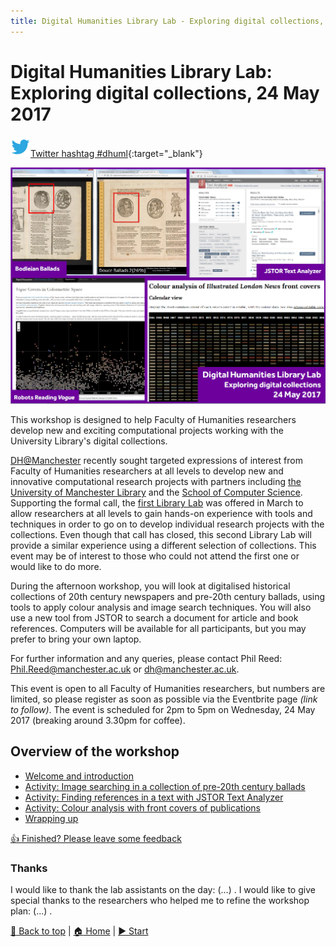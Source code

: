 ```yaml
---
title: Digital Humanities Library Lab - Exploring digital collections, 24 May 2017
---
```


# Digital Humanities Library Lab: Exploring digital collections, 24 May 2017

![Twitter icon](img/twitter-32.png)[Twitter hashtag #dhuml](https://twitter.com/search?f=tweets&q=%23dhuml){:target="_blank"}

![Cover image](img/dhll1705-cover.png)

This workshop is designed to help Faculty of Humanities researchers develop new and exciting computational projects working with the University Library's digital collections. 
 
[DH@Manchester](http://www.digital-humanities.manchester.ac.uk/) recently sought targeted expressions of interest from Faculty of Humanities researchers at all levels to develop new and innovative computational research projects with partners including [the University of Manchester Library](http://www.library.manchester.ac.uk/) and the [School of Computer Science](http://www.cs.manchester.ac.uk/). Supporting the formal call, the [first Library Lab](../dhll201703/index.html) was offered in March to allow researchers at all levels to gain hands-on experience with tools and techniques in order to go on to develop individual research projects with the collections. Even though that call has closed, this second Library Lab will provide a similar experience using a different selection of collections. This event may be of interest to those who could not attend the first one or would like to do more. 
 
During the afternoon workshop, you will look at digitalised historical collections of 20th century newspapers and pre-20th century ballads, using tools to apply colour analysis and image search techniques. You will also use a new tool from JSTOR to search a document for article and book references. Computers will be available for all participants, but you may prefer to bring your own laptop. 
 
For further information and any queries, please contact Phil Reed: [Phil.Reed@manchester.ac.uk](mailto:Phil.Reed@manchester.ac.uk) or [dh@manchester.ac.uk](mailto:dh@manchester.ac.uk).
 
This event is open to all Faculty of Humanities researchers, but numbers are limited, so please register as soon as possible via the Eventbrite page _(link to follow)_. The event is scheduled for 2pm to 5pm on Wednesday, 24 May 2017 (breaking around 3.30pm for coffee).


## Overview of the workshop
- [Welcome and introduction](welcome.html)
- [Activity: Image searching in a collection of pre-20th century ballads](ballads.html)
- [Activity: Finding references in a text with JSTOR Text Analyzer](jstorta.html)
- [Activity: Colour analysis with front covers of publications](london.html)
- [Wrapping up](wrapping.html)

[:thumbsup: Finished? Please leave some feedback](https://goo.gl/forms/KmYw8TnrlVt0lw5i1)

### Thanks
I would like to thank the lab assistants on the day: (...) . I would like to give special thanks to the researchers who helped me to refine the workshop plan: (...) .

[:arrow_up_small: Back to top](#digital-humanities-library-lab-exploring-digital-collections-24-may-2017) | [:house: Home](/) | [:arrow_forward: Start](welcome.html)
